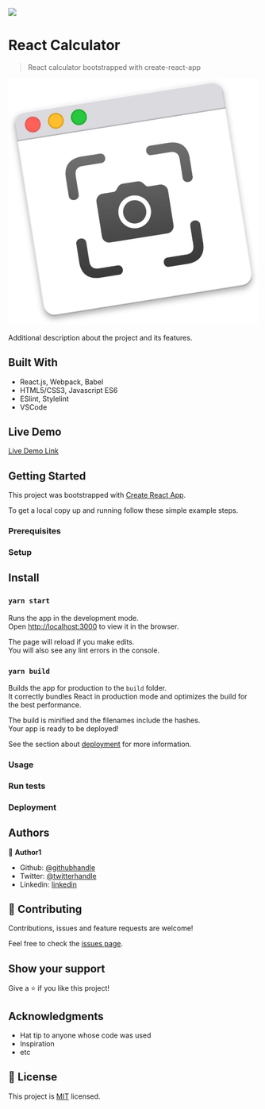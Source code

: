 ![](https://img.shields.io/badge/Microverse-blueviolet)

# React Calculator

> React calculator bootstrapped with create-react-app

![screenshot](./app_screenshot.jpg)

Additional description about the project and its features.

## Built With

- React.js, Webpack, Babel
- HTML5/CSS3, Javascript ES6
- ESlint, Stylelint
- VSCode


## Live Demo

[Live Demo Link](https://livedemo.com)


## Getting Started


This project was bootstrapped with [Create React App](https://github.com/facebook/create-react-app).


To get a local copy up and running follow these simple example steps.

### Prerequisites

### Setup

## Install

### `yarn start`

Runs the app in the development mode.<br />
Open [http://localhost:3000](http://localhost:3000) to view it in the browser.

The page will reload if you make edits.<br />
You will also see any lint errors in the console.

### `yarn build`

Builds the app for production to the `build` folder.<br />
It correctly bundles React in production mode and optimizes the build for the best performance.

The build is minified and the filenames include the hashes.<br />
Your app is ready to be deployed!

See the section about [deployment](https://facebook.github.io/create-react-app/docs/deployment) for more information.

### Usage

### Run tests

### Deployment



## Authors

👤 **Author1**

- Github: [@githubhandle](https://github.com/githubhandle)
- Twitter: [@twitterhandle](https://twitter.com/twitterhandle)
- Linkedin: [linkedin](https://linkedin.com/linkedinhandle)


## 🤝 Contributing

Contributions, issues and feature requests are welcome!

Feel free to check the [issues page](issues/).

## Show your support

Give a ⭐️ if you like this project!

## Acknowledgments

- Hat tip to anyone whose code was used
- Inspiration
- etc

## 📝 License

This project is [MIT](lic.url) licensed.

